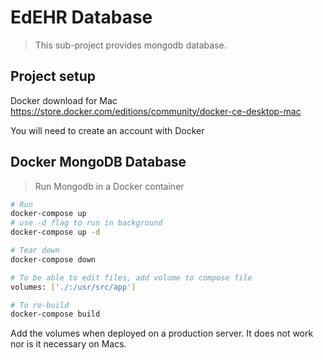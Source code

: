 # EdEHR Database

> This sub-project provides mongodb database.

## Project setup
Docker download for Mac
https://store.docker.com/editions/community/docker-ce-desktop-mac

You will need to create an account with Docker

## Docker MongoDB Database

> Run Mongodb in a Docker container


```bash
# Run
docker-compose up
# use -d flag to run in background
docker-compose up -d

# Tear down
docker-compose down

# To be able to edit files, add volume to compose file
volumes: ['./:/usr/src/app']

# To re-build
docker-compose build
```

Add the volumes when deployed on a production server.  It does not work nor is it necessary on Macs.
